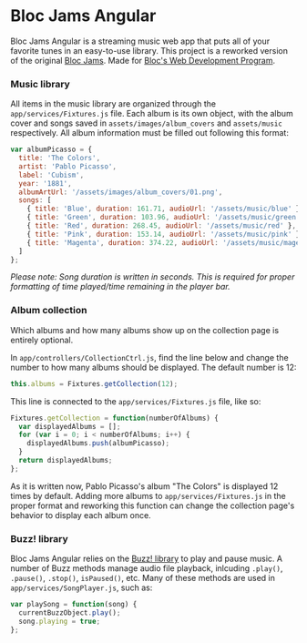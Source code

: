 # Bloc Jams Angular

Bloc Jams Angular is a streaming music web app that puts all of your favorite tunes in an easy-to-use library. This project is a reworked version of the original [Bloc Jams](https://github.com/karakarakaraff/bloc-jams). Made for [Bloc's Web Development Program](https://www.bloc.io/).

### Music library
All items in the music library are organized through the `app/services/Fixtures.js` file. Each album is its own object, with the album cover and songs saved in `assets/images/album_covers` and `assets/music` respectively. All album information must be filled out following this format:
```javascript
var albumPicasso = {
  title: 'The Colors',
  artist: 'Pablo Picasso',
  label: 'Cubism',
  year: '1881',
  albumArtUrl: '/assets/images/album_covers/01.png',
  songs: [
    { title: 'Blue', duration: 161.71, audioUrl: '/assets/music/blue' },
    { title: 'Green', duration: 103.96, audioUrl: '/assets/music/green' },
    { title: 'Red', duration: 268.45, audioUrl: '/assets/music/red' },
    { title: 'Pink', duration: 153.14, audioUrl: '/assets/music/pink' },
    { title: 'Magenta', duration: 374.22, audioUrl: '/assets/music/magenta' }
  ]
};
```
_Please note: Song duration is written in seconds. This is required for proper formatting of time played/time remaining in the player bar._

### Album collection
Which albums and how many albums show up on the collection page is entirely optional. 

In `app/controllers/CollectionCtrl.js`, find the line below and change the number to how many albums should be displayed. The default number is 12:
```javascript
this.albums = Fixtures.getCollection(12);
```

This line is connected to the `app/services/Fixtures.js` file, like so:
```javascript
Fixtures.getCollection = function(numberOfAlbums) {
  var displayedAlbums = [];
  for (var i = 0; i < numberOfAlbums; i++) {
    displayedAlbums.push(albumPicasso);
  }
  return displayedAlbums;
};
```

As it is written now, Pablo Picasso's album "The Colors" is displayed 12 times by default. Adding more albums to `app/services/Fixtures.js` in the proper format and reworking this function can change the collection page's behavior to display each album once.

### Buzz! library
Bloc Jams Angular relies on the [Buzz! library](https://buzz.jaysalvat.com/) to play and pause music. A number of Buzz methods manage audio file playback, inlcuding `.play()`, `.pause()`, `.stop()`, `isPaused()`, etc. Many of these methods are used in `app/services/SongPlayer.js`, such as:
```javascript
var playSong = function(song) {
  currentBuzzObject.play();
  song.playing = true;
};
```
